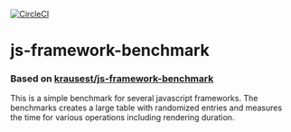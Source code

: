 [![CircleCI](https://circleci.com/gh/krausest/js-framework-benchmark.svg?style=svg)](https://circleci.com/gh/krausest/js-framework-benchmark)

# js-framework-benchmark
### Based on [krausest/js-framework-benchmark](https://github.com/krausest/js-framework-benchmark)

This is a simple benchmark for several javascript frameworks. The benchmarks creates a large table with randomized entries and measures the time for various operations including rendering duration.


